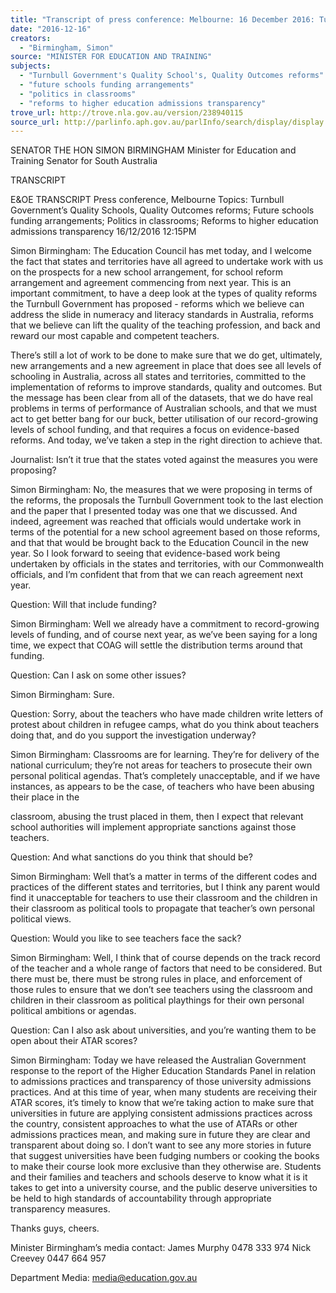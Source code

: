 ```yaml
---
title: "Transcript of press conference: Melbourne: 16 December 2016: Turnbull Government's Quality School's, Quality Outcomes reforms; future schools funding arrangements; politics in classrooms; reforms to higher education admissions transparency"
date: "2016-12-16"
creators:
  - "Birmingham, Simon"
source: "MINISTER FOR EDUCATION AND TRAINING"
subjects:
  - "Turnbull Government's Quality School's, Quality Outcomes reforms"
  - "future schools funding arrangements"
  - "politics in classrooms"
  - "reforms to higher education admissions transparency"
trove_url: http://trove.nla.gov.au/version/238940115
source_url: http://parlinfo.aph.gov.au/parlInfo/search/display/display.w3p;query=Id%3A%22media/pressrel/4998731%22
---
```


 

 

 

 SENATOR THE HON SIMON BIRMINGHAM  Minister for Education and Training   Senator for South Australia   

 TRANSCRIPT 

 

 E&OE TRANSCRIPT  Press conference, Melbourne  Topics: Turnbull Government’s Quality Schools, Quality Outcomes reforms; Future schools funding  arrangements; Politics in classrooms; Reforms to higher education admissions transparency  16/12/2016  12:15PM 

 

 Simon Birmingham: The Education Council has met today, and I welcome the fact that states and  territories have all agreed to undertake work with us on the prospects for a new school arrangement, for  school reform arrangement and agreement commencing from next year. This is an important commitment, to  have a deep look at the types of quality reforms the Turnbull Government has proposed - reforms which we  believe can address the slide in numeracy and literacy standards in Australia, reforms that we believe can lift  the quality of the teaching profession, and back and reward our most capable and competent teachers.    

 There’s still a lot of work to be done to make sure that we do get, ultimately, new arrangements and a new  agreement in place that does see all levels of schooling in Australia, across all states and territories,  committed to the implementation of reforms to improve standards, quality and outcomes. But the message  has been clear from all of the datasets, that we do have real problems in terms of performance of Australian  schools, and that we must act to get better bang for our buck, better utilisation of our record-growing levels of  school funding, and that requires a focus on evidence-based reforms. And today, we’ve taken a step in the  right direction to achieve that.   

 Journalist:  Isn’t it true that the states voted against the measures you were proposing?   

 Simon Birmingham: No, the measures that we were proposing in terms of the reforms, the proposals the  Turnbull Government took to the last election and the paper that I presented today was one that we  discussed. And indeed, agreement was reached that officials would undertake work in terms of the potential  for a new school agreement based on those reforms, and that that would be brought back to the Education  Council in the new year. So I look forward to seeing that evidence-based work being undertaken by officials in  the states and territories, with our Commonwealth officials, and I’m confident that from that we can reach  agreement next year.    

 Question:  Will that include funding? 

 

 Simon Birmingham: Well we already have a commitment to record-growing levels of funding, and of  course next year, as we’ve been saying for a long time, we expect that COAG will settle the distribution terms  around that funding.   

 Question:  Can I ask on some other issues? 

 

 Simon Birmingham: Sure.   

 Question:  Sorry, about the teachers who have made children write letters of protest about  children in refugee camps, what do you think about teachers doing that, and do you support the investigation  underway?   

 Simon Birmingham: Classrooms are for learning. They’re for delivery of the national curriculum; they’re  not areas for teachers to prosecute their own personal political agendas. That’s completely unacceptable, and  if we have instances, as appears to be the case, of teachers who have been abusing their place in the 

 

 classroom, abusing the trust placed in them, then I expect that relevant school authorities will implement  appropriate sanctions against those teachers.   

 Question:   And what sanctions do you think that should be? 

 

 Simon Birmingham: Well that’s a matter in terms of the different codes and practices of the different states  and territories, but I think any parent would find it unacceptable for teachers to use their classroom and the  children in their classroom as political tools to propagate that teacher’s own personal political views.   

 Question:   Would you like to see teachers face the sack? 

 

 Simon Birmingham: Well, I think that of course depends on the track record of the teacher and a whole  range of factors that need to be considered. But there must be, there must be strong rules in place, and  enforcement of those rules to ensure that we don’t see teachers using the classroom and children in their  classroom as political playthings for their own personal political ambitions or agendas.   

 Question:  Can I also ask about universities, and you’re wanting them to be open about their  ATAR scores?   

 Simon Birmingham: Today we have released the Australian Government response to the report of the  Higher Education Standards Panel in relation to admissions practices and transparency of those university  admissions practices. And at this time of year, when many students are receiving their ATAR scores, it’s  timely to know that we’re taking action to make sure that universities in future are applying consistent  admissions practices across the country, consistent approaches to what the use of ATARs or other  admissions practices mean, and making sure in future they are clear and transparent about doing so. I don’t  want to see any more stories in future that suggest universities have been fudging numbers or cooking the  books to make their course look more exclusive than they otherwise are. Students and their families and  teachers and schools deserve to know what it is it takes to get into a university course, and the public deserve  universities to be held to high standards of accountability through appropriate transparency measures.   

 Thanks guys, cheers.   

 Minister Birmingham’s media contact: James Murphy 0478 333 974   Nick Creevey 0447 664 957 

 Department Media:    media@education.gov.au  

